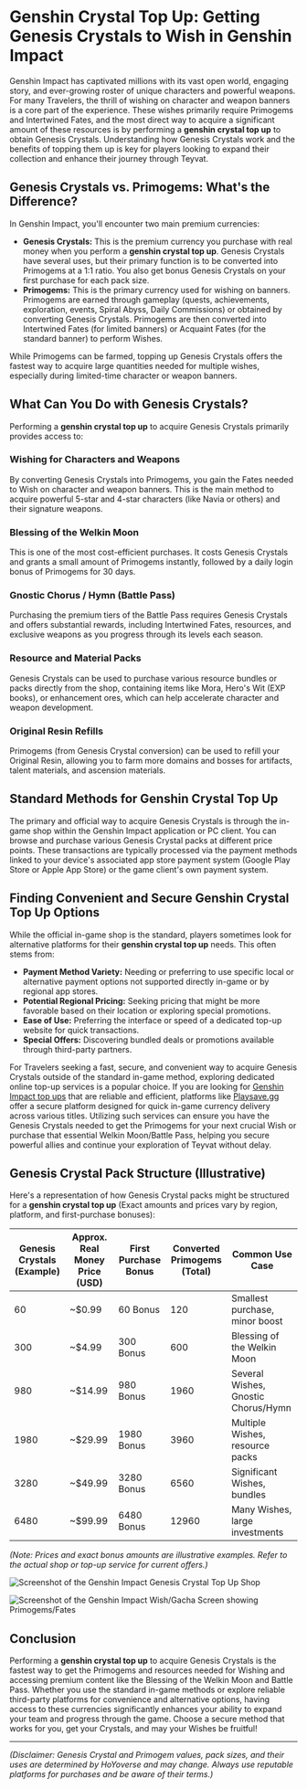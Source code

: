 # Genshin Crystal Top Up: Getting Genesis Crystals to Wish in Genshin Impact

Genshin Impact has captivated millions with its vast open world, engaging story, and ever-growing roster of unique characters and powerful weapons. For many Travelers, the thrill of wishing on character and weapon banners is a core part of the experience. These wishes primarily require Primogems and Intertwined Fates, and the most direct way to acquire a significant amount of these resources is by performing a **genshin crystal top up** to obtain Genesis Crystals. Understanding how Genesis Crystals work and the benefits of topping them up is key for players looking to expand their collection and enhance their journey through Teyvat.

## Genesis Crystals vs. Primogems: What's the Difference?

In Genshin Impact, you'll encounter two main premium currencies:

*   **Genesis Crystals:** This is the premium currency you purchase with real money when you perform a **genshin crystal top up**. Genesis Crystals have several uses, but their primary function is to be converted into Primogems at a 1:1 ratio. You also get bonus Genesis Crystals on your first purchase for each pack size.
*   **Primogems:** This is the primary currency used for wishing on banners. Primogems are earned through gameplay (quests, achievements, exploration, events, Spiral Abyss, Daily Commissions) or obtained by converting Genesis Crystals. Primogems are then converted into Intertwined Fates (for limited banners) or Acquaint Fates (for the standard banner) to perform Wishes.

While Primogems can be farmed, topping up Genesis Crystals offers the fastest way to acquire large quantities needed for multiple wishes, especially during limited-time character or weapon banners.

## What Can You Do with Genesis Crystals?

Performing a **genshin crystal top up** to acquire Genesis Crystals primarily provides access to:

### Wishing for Characters and Weapons

By converting Genesis Crystals into Primogems, you gain the Fates needed to Wish on character and weapon banners. This is the main method to acquire powerful 5-star and 4-star characters (like Navia or others) and their signature weapons.

### Blessing of the Welkin Moon

This is one of the most cost-efficient purchases. It costs Genesis Crystals and grants a small amount of Primogems instantly, followed by a daily login bonus of Primogems for 30 days.

### Gnostic Chorus / Hymn (Battle Pass)

Purchasing the premium tiers of the Battle Pass requires Genesis Crystals and offers substantial rewards, including Intertwined Fates, resources, and exclusive weapons as you progress through its levels each season.

### Resource and Material Packs

Genesis Crystals can be used to purchase various resource bundles or packs directly from the shop, containing items like Mora, Hero's Wit (EXP books), or enhancement ores, which can help accelerate character and weapon development.

### Original Resin Refills

Primogems (from Genesis Crystal conversion) can be used to refill your Original Resin, allowing you to farm more domains and bosses for artifacts, talent materials, and ascension materials.

## Standard Methods for Genshin Crystal Top Up

The primary and official way to acquire Genesis Crystals is through the in-game shop within the Genshin Impact application or PC client. You can browse and purchase various Genesis Crystal packs at different price points. These transactions are typically processed via the payment methods linked to your device's associated app store payment system (Google Play Store or Apple App Store) or the game client's own payment system.

## Finding Convenient and Secure Genshin Crystal Top Up Options

While the official in-game shop is the standard, players sometimes look for alternative platforms for their **genshin crystal top up** needs. This often stems from:

*   **Payment Method Variety:** Needing or preferring to use specific local or alternative payment options not supported directly in-game or by regional app stores.
*   **Potential Regional Pricing:** Seeking pricing that might be more favorable based on their location or exploring special promotions.
*   **Ease of Use:** Preferring the interface or speed of a dedicated top-up website for quick transactions.
*   **Special Offers:** Discovering bundled deals or promotions available through third-party partners.

For Travelers seeking a fast, secure, and convenient way to acquire Genesis Crystals outside of the standard in-game method, exploring dedicated online top-up services is a popular choice. If you are looking for [Genshin Impact top ups](https://www.playsave.gg/) that are reliable and efficient, platforms like [Playsave.gg](https://www.playsave.gg/) offer a secure platform designed for quick in-game currency delivery across various titles. Utilizing such services can ensure you have the Genesis Crystals needed to get the Primogems for your next crucial Wish or purchase that essential Welkin Moon/Battle Pass, helping you secure powerful allies and continue your exploration of Teyvat without delay.

## Genesis Crystal Pack Structure (Illustrative)

Here's a representation of how Genesis Crystal packs might be structured for a **genshin crystal top up** (Exact amounts and prices vary by region, platform, and first-purchase bonuses):

| Genesis Crystals (Example) | Approx. Real Money Price (USD) | First Purchase Bonus | Converted Primogems (Total) | Common Use Case                          |
| -------------------------- | ------------------------------ | -------------------- | --------------------------- | ---------------------------------------- |
| 60                         | ~$0.99                         | 60 Bonus             | 120                         | Smallest purchase, minor boost           |
| 300                        | ~$4.99                         | 300 Bonus            | 600                         | Blessing of the Welkin Moon              |
| 980                        | ~$14.99                        | 980 Bonus            | 1960                        | Several Wishes, Gnostic Chorus/Hymn      |
| 1980                       | ~$29.99                        | 1980 Bonus           | 3960                        | Multiple Wishes, resource packs          |
| 3280                       | ~$49.99                        | 3280 Bonus           | 6560                        | Significant Wishes, bundles              |
| 6480                       | ~$99.99                        | 6480 Bonus           | 12960                       | Many Wishes, large investments           |

*(Note: Prices and exact bonus amounts are illustrative examples. Refer to the actual shop or top-up service for current offers.)*

![Screenshot of the Genshin Impact Genesis Crystal Top Up Shop](https://via.placeholder.com/700x400?text=Insert+Genshin+Top+Up+Shop+Screenshot+Here)

![Screenshot of the Genshin Impact Wish/Gacha Screen showing Primogems/Fates](https://via.placeholder.com/700x400?text=Insert+Genshin+Wish+Screen+Image+Here)

## Conclusion

Performing a **genshin crystal top up** to acquire Genesis Crystals is the fastest way to get the Primogems and resources needed for Wishing and accessing premium content like the Blessing of the Welkin Moon and Battle Pass. Whether you use the standard in-game methods or explore reliable third-party platforms for convenience and alternative options, having access to these currencies significantly enhances your ability to expand your team and progress through the game. Choose a secure method that works for you, get your Crystals, and may your Wishes be fruitful!

---

*(Disclaimer: Genesis Crystal and Primogem values, pack sizes, and their uses are determined by HoYoverse and may change. Always use reputable platforms for purchases and be aware of their terms.)*
